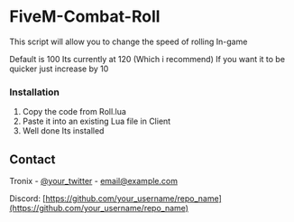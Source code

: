 # FiveM-Combat-Roll

This script will allow you to change the speed of rolling In-game

Default is 100
Its currently at 120 (Which i recommend) If you want it to be quicker just increase by 10

### Installation
1. Copy the code from Roll.lua
2. Paste it into an existing Lua file in Client
3. Well done Its installed

<!-- CONTACT -->
## Contact

Tronix - [@your_twitter](https://twitter.com/your_username) - email@example.com

Discord: [https://github.com/your_username/repo_name](https://github.com/your_username/repo_name)



